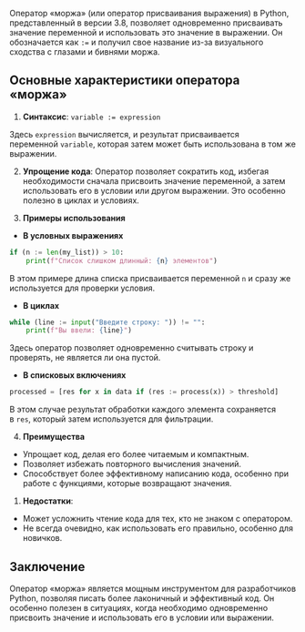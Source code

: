 Оператор «моржа» (или оператор присваивания выражения) в Python, представленный в версии 3.8, позволяет одновременно присваивать значение переменной и использовать это значение в выражении. Он обозначается как `:=` и получил свое название из-за визуального сходства с глазами и бивнями моржа.
## Основные характеристики оператора «моржа»
1. **Синтаксис**:
`variable := expression`

Здесь `expression` вычисляется, и результат присваивается переменной `variable`, которая затем может быть использована в том же выражении.

2. **Упрощение кода**: Оператор позволяет сократить код, избегая необходимости сначала присвоить значение переменной, а затем использовать его в условии или другом выражении. Это особенно полезно в циклах и условиях.

3. **Примеры использования**

- **В условных выражениях**
```python
if (n := len(my_list)) > 10:     
	print(f"Список слишком длинный: {n} элементов")
````
В этом примере длина списка присваивается переменной `n` и сразу же используется для проверки условия.

- **В циклах**
```python
while (line := input("Введите строку: ")) != "":
	print(f"Вы ввели: {line}")
```
Здесь оператор позволяет одновременно считывать строку и проверять, не является ли она пустой.

- **В списковых включениях**
```python
processed = [res for x in data if (res := process(x)) > threshold]
```
В этом случае результат обработки каждого элемента сохраняется в `res`, который затем используется для фильтрации.

4. **Преимущества**
- Упрощает код, делая его более читаемым и компактным.
- Позволяет избежать повторного вычисления значений.
- Способствует более эффективному написанию кода, особенно при работе с функциями, которые возвращают значения.

1. **Недостатки**:
- Может усложнить чтение кода для тех, кто не знаком с оператором.
- Не всегда очевидно, как использовать его правильно, особенно для новичков.
## Заключение

Оператор «моржа» является мощным инструментом для разработчиков Python, позволяя писать более лаконичный и эффективный код. Он особенно полезен в ситуациях, когда необходимо одновременно присвоить значение и использовать его в условии или выражении.